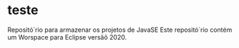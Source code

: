 # teste
Repositó´rio para armazenar os projetos de JavaSE
Este repositó´rio contém um Worspace para Eclipse versãõ 2020.
